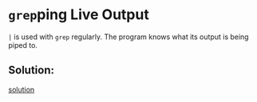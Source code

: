 # `grep`ping Live Output

`|` is used with `grep` regularly. The program knows what its output is being piped to.


## Solution:
[solution](07_grepping_Live_Output.png)
